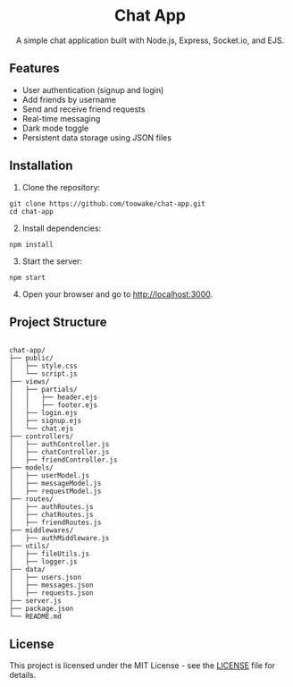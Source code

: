 <!DOCTYPE html>
<html>
<body>
<h1 align="center">Chat App</h1>
<p align="center">A simple chat application built with Node.js, Express, Socket.io, and EJS.</p>

<h2>Features</h2>
<ul>
  <li>User authentication (signup and login)</li>
  <li>Add friends by username</li>
  <li>Send and receive friend requests</li>
  <li>Real-time messaging</li>
  <li>Dark mode toggle</li>
  <li>Persistent data storage using JSON files</li>
</ul>

<h2>Installation</h2>
<ol>
  <li>Clone the repository:</li>
</ol>
<pre><code>git clone https://github.com/toowake/chat-app.git
cd chat-app
</code></pre>
<ol start="2">
  <li>Install dependencies:</li>
</ol>
<pre><code>npm install</code></pre>
<ol start="3">
  <li>Start the server:</li>
</ol>
<pre><code>npm start</code></pre>
<ol start="4">
  <li>Open your browser and go to <a href="http://localhost:3000">http://localhost:3000</a>.</li>
</ol>

<h2>Project Structure</h2>
<pre><code>
chat-app/
├── public/
│   ├── style.css
│   └── script.js
├── views/
│   ├── partials/
│   │   ├── header.ejs
│   │   ├── footer.ejs
│   ├── login.ejs
│   ├── signup.ejs
│   └── chat.ejs
├── controllers/
│   ├── authController.js
│   ├── chatController.js
│   ├── friendController.js
├── models/
│   ├── userModel.js
│   ├── messageModel.js
│   ├── requestModel.js
├── routes/
│   ├── authRoutes.js
│   ├── chatRoutes.js
│   ├── friendRoutes.js
├── middlewares/
│   ├── authMiddleware.js
├── utils/
│   ├── fileUtils.js
│   ├── logger.js
├── data/
│   ├── users.json
│   ├── messages.json
│   ├── requests.json
├── server.js
├── package.json
└── README.md
</code></pre>

<h2>License</h2>
<p>This project is licensed under the MIT License - see the <a href="LICENSE">LICENSE</a> file for details.</p>
</body>
</html>

